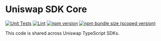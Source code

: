 # Uniswap SDK Core

[![Unit Tests](https://github.com/Uniswap/uniswap-sdk-core/workflows/Unit%20Tests/badge.svg)](https://github.com/Uniswap/uniswap-sdk-core/actions?query=workflow%3A%22Unit+Tests%22)
[![Lint](https://github.com/Uniswap/uniswap-sdk-core/workflows/Lint/badge.svg)](https://github.com/Uniswap/uniswap-sdk-core/actions?query=workflow%3ALint)
[![npm version](https://img.shields.io/npm/v/@totoroswap/sdk-core/latest.svg)](https://www.npmjs.com/package/@totoroswap/sdk-core/v/latest)
[![npm bundle size (scoped version)](https://img.shields.io/bundlephobia/minzip/@totoroswap/sdk-core/latest.svg)](https://bundlephobia.com/result?p=@totoroswap/sdk-core@latest)

This code is shared across Uniswap TypeScript SDKs.
